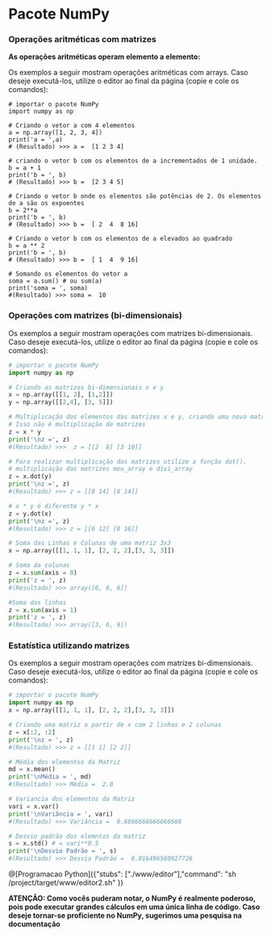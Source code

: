 # Pacote NumPy

### Operações aritméticas com matrizes

**As operações aritméticas operam elemento a elemento:**

Os exemplos a seguir mostram  operações aritméticas com arrays. Caso deseje executá-los, utilize o editor ao final da página (copie e cole os comandos):

``` 
# importar o pacote NumPy
import numpy as np

# Criando o vetor a com 4 elementos
a = np.array([1, 2, 3, 4])
print('a = ',a)
# (Resultado) >>> a =  [1 2 3 4]

# criando o vetor b com os elementos de a incrementados de 1 unidade.
b = a + 1
print('b = ', b)
# (Resultado) >>> b =  [2 3 4 5]

# Criando o vetor b onde os elementos são potências de 2. Os elementos de a são os expoentes
b = 2**a
print('b = ', b)
# (Resultado) >>> b =  [ 2  4  8 16]

# Criando o vetor b com os elementos de a elevados ao quadrado
b = a ** 2
print('b = ', b)
# (Resultado) >>> b =  [ 1  4  9 16]

# Somando os elementos do vetor a
soma = a.sum() # ou sum(a)
print('soma = ', soma)
#(Resultado) >>> soma =  10

```

### Operações com matrizes (bi-dimensionais)

Os exemplos a seguir mostram  operações com matrizes bi-dimensionais. Caso deseje executá-los, utilize o editor ao final da página (copie e cole os comandos):
``` python
# importar o pacote NumPy
import numpy as np

# Criando as matrizes bi-dimensionais x e y
x = np.array([[1, 2], [1,2]])
y = np.array([[2,4], [3, 5]])

# Multiplicação dos elementos das matrizes x e y, criando uma nova matriz z com o resultado. 
# Isso não é multiplicação de matrizes
z = x * y
print('\nz =', z)
#(Resultado) >>>  z = [[2  8] [3 10]]

# Para realizar multiplicação das matrizes utilize a função dot().
# multiplicação das matrizes meu_array e divi_array
z = x.dot(y)
print('\nz =', z)
#(Resultado) >>> z = [[8 14] [8 14]]

# x * y é diferente y * x
z = y.dot(x)
print('\nz =', z)
#(Resultado) >>> z = [[6 12] [8 16]]

# Soma das Linhas e Colunas de uma matriz 3x3
x = np.array([[1, 1, 1], [2, 2, 2],[3, 3, 3]])

# Soma da colunas
z = x.sum(axis = 0)
print('z = ', z)
#(Resultado) >>> array([6, 6, 6])

#Soma das linhas
z = x.sum(axis = 1)
print('z = ', z)
#(Resultado) >>> array([3, 6, 9])

```
### Estatística utilizando matrizes  

Os exemplos a seguir mostram  operações com matrizes bi-dimensionais. Caso deseje executá-los, utilize o editor ao final da página (copie e cole os comandos):
``` python
# importar o pacote NumPy
import numpy as np
x = np.array([[1, 1, 1], [2, 2, 2],[3, 3, 3]])

# Criando uma matriz a partir de x com 2 linhas e 2 colunas
z = x[:2, :2]
print('\nz = ', z)
#(Resultado) >>> z = [[1 1] [2 2]]

# Média dos elementos da Matriz
md = x.mean()
print('\nMédia = ', md)
#(Resultado) >>> Média =  2.0

# Variancia dos elementos da Matriz
vari = x.var()
print('\nVariância = ', vari)
#(Resultado) >>> Variância =  0.6666666666666666

# Desvio padrão dos elemntos da matriz
s = x.std() # = vari**0.5
print('\nDesvio Padrão = ', s)
#(Resultado) >>> Desvio Padrão =  0.816496580927726
```

@[Programacao Python]({"stubs": ["./www/editor"],"command": "sh /project/target/www/editor2.sh" })

**ATENÇÃO: Como vocês puderam notar, o NumPy é realmente poderoso, pois pode executar grandes cálculos em uma única linha de código. Caso deseje tornar-se proficiente no NumPy, sugerimos uma pesquisa na documentação**

